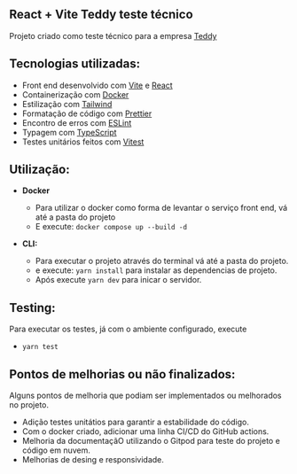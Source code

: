 ## React + Vite Teddy teste técnico
Projeto criado como teste técnico para a empresa [Teddy](https://teddydigital.io/)

## Tecnologias utilizadas:
 - Front end desenvolvido com [Vite](https://vite.dev/) e [React](https://pt-br.react.dev/)
 - Containerização com [Docker](https://www.docker.com/)
 - Estilização com [Tailwind](https://tailwindcss.com/)
 - Formatação de código com [Prettier](https://prettier.io)
 - Encontro de erros com [ESLint](https://eslint.org)
 - Typagem com [TypeScript](https://typescriptlang.org)
 - Testes unitários feitos com [Vitest](https://vitest.dev/)

## Utilização:
 - **Docker** <br>
    - Para utilizar o docker como forma de levantar o serviço front end, vá até a pasta do projeto 
    - E execute: ``docker compose up --build -d``

 - **CLI:** <br>
    - Para executar o projeto através do terminal vá até a pasta do projeto. <br> 
    - e execute: ``yarn install`` para instalar as dependencias de projeto. <br>
    - Após execute ``yarn dev`` para inicar o servidor. <br>

## Testing:
Para executar os testes, já com o ambiente configurado, execute
 - ``yarn test`` 

## Pontos de melhorias ou não finalizados:
Alguns pontos de melhoria que podiam ser implementados ou melhorados no projeto.
- Adição testes unitátios para garantir a estabilidade do código.
- Com o docker criado, adicionar uma linha CI/CD do GitHub actions.
- Melhoria da documentaçãO utilizando o Gitpod para teste do projeto e código em nuvem.
- Melhorias de desing e responsividade.